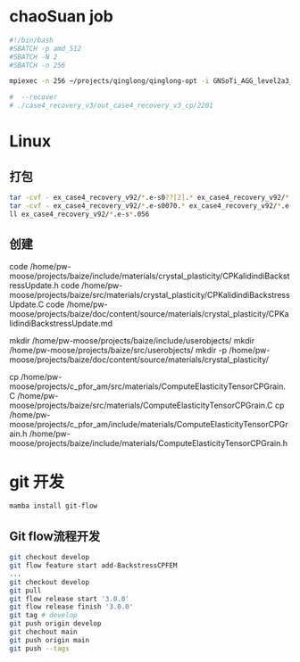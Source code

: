 # chaoSuan job

```bash
#!/bin/bash
#SBATCH -p amd_512
#SBATCH -N 2
#SBATCH -n 256

mpiexec -n 256 ~/projects/qinglong/qinglong-opt -i GNSoTi_AGG_level2a3_700du.i

#  --recover
# ./case4_recovery_v3/out_case4_recovery_v3_cp/2201
```

# Linux

## 打包
```bash
tar -cvf - ex_case4_recovery_v92/*.e-s0??[2].* ex_case4_recovery_v92/*.e-s0115.* | pigz -9 -p 20 > ex_case4_recovery_v92.tgz 
tar -cvf - ex_case4_recovery_v92/*.e-s0070.* ex_case4_recovery_v92/*.e-s0101.* | pigz -9 -p 20 > ex_case4_recovery_v92.tgz 
ll ex_case4_recovery_v92/*.e-s*.056
```

## 创建

code /home/pw-moose/projects/baize/include/materials/crystal_plasticity/CPKalidindiBackstressUpdate.h
code /home/pw-moose/projects/baize/src/materials/crystal_plasticity/CPKalidindiBackstressUpdate.C
code /home/pw-moose/projects/baize/doc/content/source/materials/crystal_plasticity/CPKalidindiBackstressUpdate.md

mkdir /home/pw-moose/projects/baize/include/userobjects/
mkdir /home/pw-moose/projects/baize/src/userobjects/
mkdir -p /home/pw-moose/projects/baize/doc/content/source/materials/crystal_plasticity/

cp /home/pw-moose/projects/c_pfor_am/src/materials/ComputeElasticityTensorCPGrain.C /home/pw-moose/projects/baize/src/materials/ComputeElasticityTensorCPGrain.C
cp /home/pw-moose/projects/c_pfor_am/include/materials/ComputeElasticityTensorCPGrain.h /home/pw-moose/projects/baize/include/materials/ComputeElasticityTensorCPGrain.h

# git 开发
```bash
mamba install git-flow
```

## Git flow流程开发
```bash
git checkout develop
git flow feature start add-BackstressCPFEM
...
git checkout develop
git pull
git flow release start '3.0.0'
git flow release finish '3.0.0'
git tag # develop
git push origin develop
git chechout main
git push origin main
git push --tags
```

